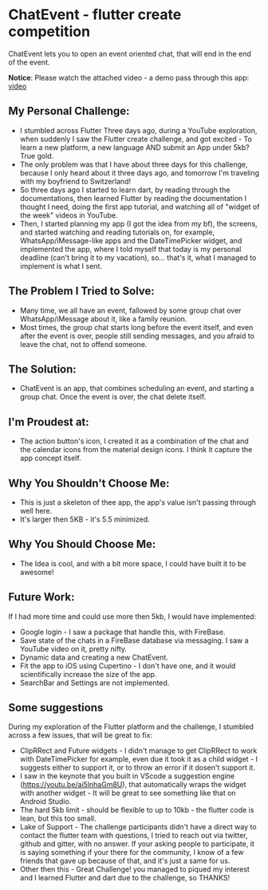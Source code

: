 # ChatEvent - flutter create competition

ChatEvent lets you to open an event oriented chat, that will end in the end of the event.

**Notice**: Please watch the attached video - a demo pass through this app: [video](https://youtu.be/RNYnCfriXrw)

## My Personal Challenge:
* I stumbled across Flutter Three days ago, during a YouTube exploration, when suddenly 
I saw the Flutter create challenge, and got excited - To learn a new platform, a new language AND 
submit an App under 5kb? True gold.
* The only problem was that I have about three days for this challenge, because I only heard about 
it three days ago, and tomorrow I'm traveling with my boyfriend to Switzerland!
* So three days ago I started to learn dart, by reading through the documentations, 
then learned Flutter by reading the documentation I thought I need, doing the first app tutorial, 
and watching all of "widget of the week" videos in YouTube.
* Then, I started planning my app (I got the idea from my bf), the screens, 
and started watching and reading tutorials on, for example, WhatsApp/iMessage-like apps and
 the DateTimePicker widget, and implemented the app, where I told myself that today is my personal 
 deadline (can't bring it to my vacation), so... that's it, what I managed to implement is what I sent.

## The Problem I Tried to Solve:
* Many time, we all have an event, fallowed by some group chat over WhatsApp/iMessage about it, 
like a family reunion.
* Most times, the group chat starts long before the event itself, and even after the event is over, 
people still sending messages, and you afraid to leave the chat, not to offend someone.

## The Solution:
* ChatEvent is an app, that combines scheduling an event, and starting a group chat. 
Once the event is over, the chat delete itself.

## I'm Proudest at:
* The action button's icon, I created it as a combination of the chat and the calendar icons 
from the material design icons. I think it capture the app concept itself.


## Why You Shouldn't Choose Me:
* This is just a skeleton of thee app, the app's value isn't passing through well here.
* It's larger then 5KB - it's 5.5 minimized.

## Why You Should Choose Me:
* The Idea is cool, and with a bit more space, I could have built it to be awesome!

## Future Work:
If I had more time and could use more then 5kb, I would have implemented:
* Google login - I saw a package that handle this, with FireBase.
* Save state of the chats in a FireBase database via messaging. I saw a YouTube video on it, pretty nifty.
* Dynamic data and creating a new ChatEvent.
* Fit the app to iOS using Cupertino - I don't have one, and it would scientifically increase the 
size of the app.
* SearchBar and Settings are not implemented.

## Some suggestions
During my exploration of the Flutter platform and the challenge, I stumbled across a few issues,
that will be great to fix:
* ClipRRect and Future widgets - I didn't manage to get ClipRRect to work with DateTimePicker for example,
even due it took it as a child widget - I suggests either to support it, 
or to throw an error if it dosen't support it.
* I saw in the keynote that you built in VScode a suggestion engine (https://youtu.be/ai5lnhaGm8U), 
that automatically wraps the widget with another widget - It will be great to see something like 
that on Android Studio.
* The hard 5kb limit - should be flexible to up to 10kb - the flutter code is lean, but this too small.
* Lake of Support - The challenge participants didn't have a direct way to contact the flutter team with questions,
I tried to reach out via twitter, github and gitter, with no answer. If your asking people to participate,
it is saying something if your there for the community, I know of a few friends that gave up because of that,
and it's just a same for us.
* Other then this - Great Challenge! you managed to piqued my interest and I learned Flutter and dart 
due to the challenge, so THANKS!
